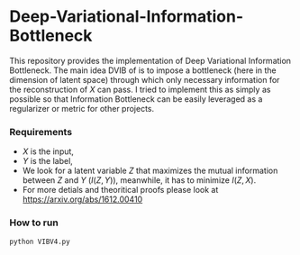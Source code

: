 # Deep-Variational-Information-Bottleneck

This repository provides the implementation of Deep Variational Information Bottleneck. The main idea DVIB of is to impose a bottleneck (here in the dimension of latent space) through which only necessary information for the reconstruction of $X$ can pass. I tried to implement this as simply as possible so that Information Bottleneck can be easily leveraged as a regularizer or metric for other projects.

### Requirements
- $X$ is the input, 
- $Y$ is the label,
- We look for a latent variable $Z$ that maximizes the mutual information between $Z$ and $Y$ ($I(Z, Y)$), meanwhile, it has to minimize $I(Z, X)$. 
- For more detials and theoritical proofs please look at https://arxiv.org/abs/1612.00410

### How to run
```bash
python VIBV4.py
```

